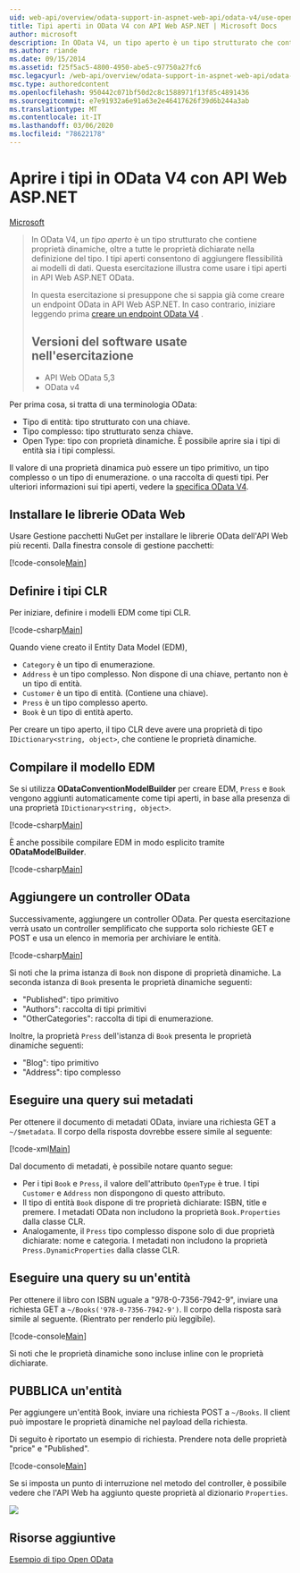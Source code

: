 ```yaml
---
uid: web-api/overview/odata-support-in-aspnet-web-api/odata-v4/use-open-types-in-odata-v4
title: Tipi aperti in OData V4 con API Web ASP.NET | Microsoft Docs
author: microsoft
description: In OData V4, un tipo aperto è un tipo strutturato che contiene proprietà dinamiche, oltre a tutte le proprietà dichiarate nella definizione del tipo. Apri...
ms.author: riande
ms.date: 09/15/2014
ms.assetid: f25f5ac5-4800-4950-abe5-c97750a27fc6
msc.legacyurl: /web-api/overview/odata-support-in-aspnet-web-api/odata-v4/use-open-types-in-odata-v4
msc.type: authoredcontent
ms.openlocfilehash: 950442c071bf50d2c8c1588971f13f85c4891436
ms.sourcegitcommit: e7e91932a6e91a63e2e46417626f39d6b244a3ab
ms.translationtype: MT
ms.contentlocale: it-IT
ms.lasthandoff: 03/06/2020
ms.locfileid: "78622178"
---
```

# <a name="open-types-in-odata-v4-with-aspnet-web-api"></a>Aprire i tipi in OData V4 con API Web ASP.NET

[Microsoft](https://github.com/microsoft)

> In OData V4, un *tipo aperto* è un tipo strutturato che contiene proprietà dinamiche, oltre a tutte le proprietà dichiarate nella definizione del tipo. I tipi aperti consentono di aggiungere flessibilità ai modelli di dati. Questa esercitazione illustra come usare i tipi aperti in API Web ASP.NET OData.
> 
> In questa esercitazione si presuppone che si sappia già come creare un endpoint OData in API Web ASP.NET. In caso contrario, iniziare leggendo prima [creare un endpoint OData V4](create-an-odata-v4-endpoint.md) .
> 
> ## <a name="software-versions-used-in-the-tutorial"></a>Versioni del software usate nell'esercitazione
> 
> 
> - API Web OData 5,3
> - OData v4

Per prima cosa, si tratta di una terminologia OData:

- Tipo di entità: tipo strutturato con una chiave.
- Tipo complesso: tipo strutturato senza chiave.
- Open Type: tipo con proprietà dinamiche. È possibile aprire sia i tipi di entità sia i tipi complessi.

Il valore di una proprietà dinamica può essere un tipo primitivo, un tipo complesso o un tipo di enumerazione. o una raccolta di questi tipi. Per ulteriori informazioni sui tipi aperti, vedere la [specifica OData V4](http://www.odata.org/documentation/odata-version-4-0/).

## <a name="install-the-web-odata-libraries"></a>Installare le librerie OData Web

Usare Gestione pacchetti NuGet per installare le librerie OData dell'API Web più recenti. Dalla finestra console di gestione pacchetti:

[!code-console[Main](use-open-types-in-odata-v4/samples/sample1.cmd)]

## <a name="define-the-clr-types"></a>Definire i tipi CLR

Per iniziare, definire i modelli EDM come tipi CLR.

[!code-csharp[Main](use-open-types-in-odata-v4/samples/sample2.cs)]

Quando viene creato il Entity Data Model (EDM),

- `Category` è un tipo di enumerazione.
- `Address` è un tipo complesso. Non dispone di una chiave, pertanto non è un tipo di entità.
- `Customer` è un tipo di entità. (Contiene una chiave).
- `Press` è un tipo complesso aperto.
- `Book` è un tipo di entità aperto.

Per creare un tipo aperto, il tipo CLR deve avere una proprietà di tipo `IDictionary<string, object>`, che contiene le proprietà dinamiche.

## <a name="build-the-edm-model"></a>Compilare il modello EDM

Se si utilizza **ODataConventionModelBuilder** per creare EDM, `Press` e `Book` vengono aggiunti automaticamente come tipi aperti, in base alla presenza di una proprietà `IDictionary<string, object>`.

[!code-csharp[Main](use-open-types-in-odata-v4/samples/sample3.cs)]

È anche possibile compilare EDM in modo esplicito tramite **ODataModelBuilder**.

[!code-csharp[Main](use-open-types-in-odata-v4/samples/sample4.cs)]

## <a name="add-an-odata-controller"></a>Aggiungere un controller OData

Successivamente, aggiungere un controller OData. Per questa esercitazione verrà usato un controller semplificato che supporta solo richieste GET e POST e usa un elenco in memoria per archiviare le entità.

[!code-csharp[Main](use-open-types-in-odata-v4/samples/sample5.cs)]

Si noti che la prima istanza di `Book` non dispone di proprietà dinamiche. La seconda istanza di `Book` presenta le proprietà dinamiche seguenti:

- "Published": tipo primitivo
- "Authors": raccolta di tipi primitivi
- "OtherCategories": raccolta di tipi di enumerazione.

Inoltre, la proprietà `Press` dell'istanza di `Book` presenta le proprietà dinamiche seguenti:

- "Blog": tipo primitivo
- "Address": tipo complesso

## <a name="query-the-metadata"></a>Eseguire una query sui metadati

Per ottenere il documento di metadati OData, inviare una richiesta GET a `~/$metadata`. Il corpo della risposta dovrebbe essere simile al seguente:

[!code-xml[Main](use-open-types-in-odata-v4/samples/sample6.xml?highlight=5,21)]

Dal documento di metadati, è possibile notare quanto segue:

- Per i tipi `Book` e `Press`, il valore dell'attributo `OpenType` è true. I tipi `Customer` e `Address` non dispongono di questo attributo.
- Il tipo di entità `Book` dispone di tre proprietà dichiarate: ISBN, title e premere. I metadati OData non includono la proprietà `Book.Properties` dalla classe CLR.
- Analogamente, il `Press` tipo complesso dispone solo di due proprietà dichiarate: nome e categoria. I metadati non includono la proprietà `Press.DynamicProperties` dalla classe CLR.

## <a name="query-an-entity"></a>Eseguire una query su un'entità

Per ottenere il libro con ISBN uguale a "978-0-7356-7942-9", inviare una richiesta GET a `~/Books('978-0-7356-7942-9')`. Il corpo della risposta sarà simile al seguente. (Rientrato per renderlo più leggibile).

[!code-console[Main](use-open-types-in-odata-v4/samples/sample7.cmd?highlight=8-13,15-23)]

Si noti che le proprietà dinamiche sono incluse inline con le proprietà dichiarate.

## <a name="post-an-entity"></a>PUBBLICA un'entità

Per aggiungere un'entità Book, inviare una richiesta POST a `~/Books`. Il client può impostare le proprietà dinamiche nel payload della richiesta.

Di seguito è riportato un esempio di richiesta. Prendere nota delle proprietà "price" e "Published".

[!code-console[Main](use-open-types-in-odata-v4/samples/sample8.cmd?highlight=10)]

Se si imposta un punto di interruzione nel metodo del controller, è possibile vedere che l'API Web ha aggiunto queste proprietà al dizionario `Properties`.

![](use-open-types-in-odata-v4/_static/image1.png)

## <a name="additional-resources"></a>Risorse aggiuntive

[Esempio di tipo Open OData](http://aspnet.codeplex.com/sourcecontrol/latest#Samples/WebApi/OData/v4/ODataOpenTypeSample/ReadMe.txt)
